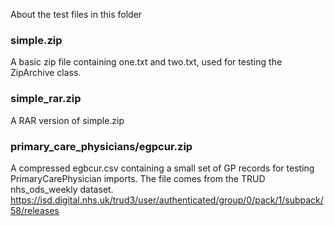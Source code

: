 About the test files in this folder

### simple.zip

A basic zip file containing one.txt and two.txt, used for testing the ZipArchive class.

### simple_rar.zip

A RAR version of simple.zip

### primary_care_physicians/egpcur.zip

A compressed egbcur.csv containing a small set of GP records for testing PrimaryCarePhysician
imports. The file comes from the TRUD nhs_ods_weekly dataset.
https://isd.digital.nhs.uk/trud3/user/authenticated/group/0/pack/1/subpack/58/releases
